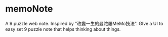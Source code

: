 memoNote
========

A 9 puzzle web note. Inspired by "改變一生的曼陀羅MeMo技法". GIve a UI to easy set 9 puzzle note that helps thinking about things.
